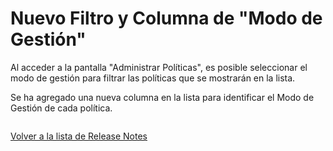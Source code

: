 # Nuevo Filtro y Columna de "Modo de Gestión"

Al acceder a la pantalla "Administrar Políticas", es posible seleccionar el modo de gestión para filtrar las políticas que se mostrarán en la lista.&#x20;

Se ha agregado una nueva columna en la lista para identificar el Modo de Gestión de cada política.

<figure><img src="../../../.gitbook/assets/image (101).png" alt=""><figcaption></figcaption></figure>

[Volver a la lista de Release Notes](./)&#x20;
